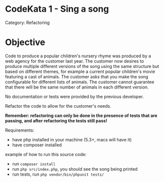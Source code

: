 # CodeKata 1 - Sing a song
Category: Refactoring

# Objective
Code to produce a popular children's nursery rhyme was produced by a web agency for the customer last year. The customer now desires to produce multiple different versions of the song using the same structure but based on different themes, for example a current popular children's movie featuring a cast of animals. The customer asks that you make the song configurable for different lists of animals. The customer cannot guarantee that there will be the same number of animals in each different version.

No documentation or tests were provided by the previous developer.

Refactor the code to allow for the customer's needs.

**Remember: refactoring can only be done in the presence of tests that are passing, and after refactoring the tests still pass!**

Requirements:
- have php installed in your machine (5.3+, macs will have it)
- have composer installed

example of how to run this source code:
- run `composer install`
- run `php src/index.php`, you should see the song being printed
- run tests, run `php vendor/bin/phpunit tests/`
